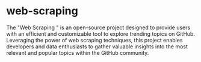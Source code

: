 # web-scraping
The "Web Scraping " is an open-source project designed to provide users with an efficient and customizable tool to explore trending topics on GitHub. Leveraging the power of web scraping techniques, this project enables developers and data enthusiasts to gather valuable insights into the most relevant and popular topics within the GitHub community.

